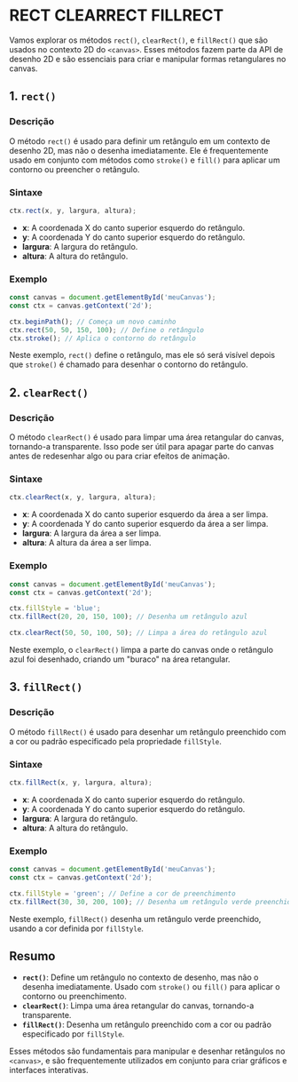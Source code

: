 # RECT CLEARRECT FILLRECT
Vamos explorar os métodos `rect()`, `clearRect()`, e `fillRect()` que são usados no contexto 2D do `<canvas>`. Esses métodos fazem parte da API de desenho 2D e são essenciais para criar e manipular formas retangulares no canvas.

## 1. `rect()`
### Descrição
O método `rect()` é usado para definir um retângulo em um contexto de desenho 2D, mas não o desenha imediatamente. Ele é frequentemente usado em conjunto com métodos como `stroke()` e `fill()` para aplicar um contorno ou preencher o retângulo.

### Sintaxe
```javascript
ctx.rect(x, y, largura, altura);
```

- **x**: A coordenada X do canto superior esquerdo do retângulo.
- **y**: A coordenada Y do canto superior esquerdo do retângulo.
- **largura**: A largura do retângulo.
- **altura**: A altura do retângulo.

### Exemplo
```javascript
const canvas = document.getElementById('meuCanvas');
const ctx = canvas.getContext('2d');

ctx.beginPath(); // Começa um novo caminho
ctx.rect(50, 50, 150, 100); // Define o retângulo
ctx.stroke(); // Aplica o contorno do retângulo
```

Neste exemplo, `rect()` define o retângulo, mas ele só será visível depois que `stroke()` é chamado para desenhar o contorno do retângulo.

## 2. `clearRect()`
### Descrição
O método `clearRect()` é usado para limpar uma área retangular do canvas, tornando-a transparente. Isso pode ser útil para apagar parte do canvas antes de redesenhar algo ou para criar efeitos de animação.

### Sintaxe
```javascript
ctx.clearRect(x, y, largura, altura);
```

- **x**: A coordenada X do canto superior esquerdo da área a ser limpa.
- **y**: A coordenada Y do canto superior esquerdo da área a ser limpa.
- **largura**: A largura da área a ser limpa.
- **altura**: A altura da área a ser limpa.

### Exemplo
```javascript
const canvas = document.getElementById('meuCanvas');
const ctx = canvas.getContext('2d');

ctx.fillStyle = 'blue';
ctx.fillRect(20, 20, 150, 100); // Desenha um retângulo azul

ctx.clearRect(50, 50, 100, 50); // Limpa a área do retângulo azul
```

Neste exemplo, o `clearRect()` limpa a parte do canvas onde o retângulo azul foi desenhado, criando um "buraco" na área retangular.

## 3. `fillRect()`
### Descrição
O método `fillRect()` é usado para desenhar um retângulo preenchido com a cor ou padrão especificado pela propriedade `fillStyle`.

### Sintaxe
```javascript
ctx.fillRect(x, y, largura, altura);
```

- **x**: A coordenada X do canto superior esquerdo do retângulo.
- **y**: A coordenada Y do canto superior esquerdo do retângulo.
- **largura**: A largura do retângulo.
- **altura**: A altura do retângulo.

### Exemplo
```javascript
const canvas = document.getElementById('meuCanvas');
const ctx = canvas.getContext('2d');

ctx.fillStyle = 'green'; // Define a cor de preenchimento
ctx.fillRect(30, 30, 200, 100); // Desenha um retângulo verde preenchido
```

Neste exemplo, `fillRect()` desenha um retângulo verde preenchido, usando a cor definida por `fillStyle`.

## Resumo
- **`rect()`**: Define um retângulo no contexto de desenho, mas não o desenha imediatamente. Usado com `stroke()` ou `fill()` para aplicar o contorno ou preenchimento.
- **`clearRect()`**: Limpa uma área retangular do canvas, tornando-a transparente.
- **`fillRect()`**: Desenha um retângulo preenchido com a cor ou padrão especificado por `fillStyle`.

Esses métodos são fundamentais para manipular e desenhar retângulos no `<canvas>`, e são frequentemente utilizados em conjunto para criar gráficos e interfaces interativas. 